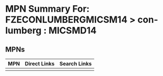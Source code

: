 



# MPN Summary For: FZECONLUMBERGMICSM14 > con-lumberg : MICSMD14

## MPNs
  

|MPN|Direct Links|Search Links|
| :--- | :--- | :--- |
||||

